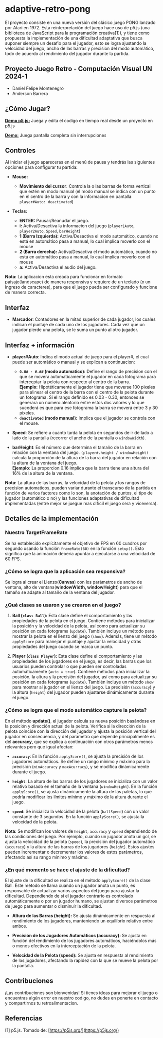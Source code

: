 # adaptive-retro-pong

El proyecto consiste en una nueva versión del clásico juego PONG lanzado por Atari en 1972. Esta reinterpretación del juego hace uso de p5.js (una biblioteca de JavaScript para la programación creativa[1]), y tiene como propuesta la implementación de una dificultad adaptativa que busca suponer siempre un desafio para el jugador, esto se logra ajustando la velocidad del juego, ancho de las barras y precision del modo automático, todo de acuerdo al rendimiento del jugador durante la partida.

## Proyecto Juego Retro - Computación Visual UN 2024-1
- Daniel Felipe Montenegro
- Anderson Barrera

## ¿Cómo Jugar?

 [**Demo p5.js:**](https://editor.p5js.org/dafmontenegro/full/Cnx7DpEdd) Juega y edita el codigo en tiempo real desde un proyecto en p5.js

 [**Demo:**](https://dafmontenegro.com/adaptive-retro-pong/) Juega pantalla completa sin interrupciones

## Controles
Al iniciar el juego apareceras en el menú de pausa y tendrás las siguientes opciones para configurar tu partida:

- **Mouse:**
  - **Movimiento del cursor:** Controla la o las barras de forma vertical que estén en modo manual (el modo manual se indica con un punto en el centro de la barra y con la informacion en pantalla `player#Auto: deactivated`)

- **Teclas:**
  - **ENTER:** Pausar/Reanudar el juego.
  - **i:** Activa/Desactiva la informacion del juego (`player1Auto`, `player2Auto`, `Speed`, `barHeight`)
  - **1 (Barra Izquierda):** Activa/Desactiva el modo automático, cuando no está en automático pasa a manual, lo cual implica moverlo con el mouse
  - **2 (Barra derecha):** Activa/Desactiva el modo automático, cuando no está en automático pasa a manual, lo cual implica moverlo con el mouse
  - **a:** Activa/Desactiva el audio del juego.


 **Nota:** La aplicacion esta creada para funcionar en formato paisaje(landscape) de manera responsiva y requiere de un teclado (o un ingreso de caracteres), para que el juego pueda ser configurado y funcione de manera correcta.


## Interfaz

- **Marcador**: Contadores en la mitad superior de cada jugador, los cuales indican el puntaje de cada uno de los jugadores. Cada vez que un jugador pierde una pelota, se le suma un punto al otro jugador.

## Interfaz + información

- **player#Auto**: Indica el modo actual de juego para el player#, el cual puede ser automático o manual y se explican a continuacion:
    - **`0.0# - #.##` (modo automatico):** Define el rango de precision con el que se movera automaticamente el jugador en cada fotograma para interceptar la pelota con respecto al centro de la barra.<br>**Ejemplo:** Hipotéticamente el jugador tiene que moverse 100 pixeles para alinear el centro de la barra con el centro de la pelota durante un fotograma. Si el rango definido es 0.03 - 0.30, entonces se generara un número aleatorio entre estos dos valores y lo que sucederá es que para ese fotograma la barra se moverá entre 3 y 30 pixeles.
    - **`deactivated` (modo manual):** Implica que el jugador se controla con el mouse.

- **Speed**: Se refiere a cuanto tarda la pelota en segundos de ir de lado a lado de la pantalla (recorrer el ancho de la pantalla o `windowWidth`).

- **barHeight**: Es el número que determina el tamaño de la barra en relación con la ventana del juego. `(player#.height / windowHeight)` calcula la proporción de la altura de la barra del jugador en relación con la altura de la ventana del juego. <br>**Ejemplo:** La proporcion 0.16 implica que la barra tiene una altura del 16% de la altura de la ventana.

**Nota:** La altura de las barras, la velocidad de la pelota y los rangos de precision automaticos, pueden variar durante el transcurso de la partida en función de varios factores como lo son, la anotación de puntos, el tipo de jugador (automático o no) y las funciones adaptativas de dificultad implementadas (entre mejor se juegue mas dificil el juego sera y viceversa).


## Detalles de la implementación

### Nuestro TargetFrameRate

Se ha establecido explícitamente el objetivo de FPS en 60 cuadros por segundo usando la función `frameRate(60)` en la función `setup()`. Esto significa que la animación debería apuntar a ejecutarse a una velocidad de 60 FPS.

### ¿Cómo se logra que la aplicación sea responsiva?

Se logra al crear el Lienzo(**Canvas**) con los parámetros de ancho de ventana, alto de ventana(**windowWidth, windowHeight**) para que el tamaño se adapte al tamaño de la ventana del jugador.

### ¿Qué clases se usaron y se crearon en el juego?

1. **Ball (`class Ball`):** Esta clase define el comportamiento y las propiedades de la pelota en el juego. Contiene métodos para inicializar la posición y la velocidad de la pelota, así como para actualizar su posición en cada fotograma (`update`). También incluye un método para mostrar la pelota en el lienzo del juego (`show`). Además, tiene un método `applyScore` para manejar el puntaje y ajustar la velocidad y otras propiedades del juego cuando se marca un punto.

2. **Player (`class Player`):** Esta clase define el comportamiento y las propiedades de los jugadores en el juego, es decir, las barras que los usuarios pueden controlar o que pueden ser controladas automáticamente (`auto = true`). Contiene métodos para inicializar la posición, la altura y la precisión del jugador, así como para actualizar su posición en cada fotograma (`update`). También incluye un método `show` para mostrar al jugador en el lienzo del juego. La precisión (`accuracy`) y la altura (`height`) del jugador pueden ajustarse dinámicamente durante el juego.


### ¿Cómo se logra que el modo automático capture la pelota?

En el método **update()**, el jugador calcula su nueva posición basándose en la posición y dirección actual de la pelota. Verifica si la dirección de la pelota coincide con la dirección del jugador y ajusta la posición vertical del jugador en consecuencia, y del parámetro que depende principalmente es del **accuracy**, que se explica a continuación con otros parámetros menos relevantes pero que igual afectan:

- **`accuracy`**: En la función `applyScore()`, se ajusta la precisión de los jugadores automáticos. Se define un rango mínimo y máximo para la precisión (`minAccuracy` y `maxAcurracy`), y se modifica dinámicamente durante el juego.

- **`height`**: La altura de las barras de los jugadores se inicializa con un valor relativo basado en el tamaño de la ventana (`windowHeight`). En la función `applyScore()`, se ajusta dinámicamente la altura de las paletas, lo que podría modificar los límites mínimo y máximo de la altura durante el juego.

- **`speed`**: Se inicializa la velocidad de la pelota (`ballSpeed`) con un valor constante de 3 segundos. En la función `applyScore()`, se ajusta la velocidad de la pelota.


**Nota:** Se modifican los valores de `height`, `accuracy` y `speed` dependiendo de las condiciones del juego. Por ejemplo, cuando un jugador anota un gol, se ajusta la velocidad de la pelota (`speed`), la precisión del jugador automático (`accuracy`) y la altura de las barras de los jugadores (`height`). Estos ajustes pueden incrementar o decrementar los valores de estos parámetros, afectando así su rango mínimo y máximo.


### ¿En qué momento se hace el ajuste de la dificultad?


El ajuste de la dificultad se realiza en el método `applyScore()` de la clase Ball. Este método se llama cuando un jugador anota un punto, es responsable de actualizar varios aspectos del juego para ajustar la dificultad. 
Dependiendo de si el jugador contrario es controlado automáticamente o por un jugador humano, se ajustan diversos parámetros de juego para aumentar o disminuir la dificultad.


- **Altura de las Barras (height):** Se ajusta dinámicamente en respuesta al rendimiento de los jugadores, manteniendo un equilibrio relativo entre ambos.

- **Precisión de los Jugadores Automáticos (accuracy):** Se ajusta en función del rendimiento de los jugadores automáticos, haciéndolos más o menos efectivos en la interceptación de la pelota.

- **Velocidad de la Pelota (speed):** Se ajusta en respuesta al rendimiento de los jugadores, afectando la rapidez con la que se mueve la pelota por la pantalla.

## Contribuciones
¡Las contribuciones son bienvenidas! Si tienes ideas para mejorar el juego o encuentras algún error en nuestro codigo, no dudes en ponerte en contacto y compartirnos tu retroalimentacion.

## Referencias
[1] p5.js. Tomado de: [https://p5js.org/](https://p5js.org/)

